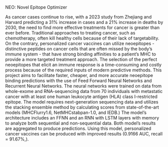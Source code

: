 NEO: Novel Epitope Optimizer

As cancer cases continue to rise, with a 2023 study from Zhejiang and Harvard predicting a 31% increase in cases and a 21% increase in deaths by 2030, the need to find more effective treatments for cancer is greater than ever before. Traditional approaches to treating cancer, such as chemotherapy, often kill healthy cells because of their lack of targetability. On the contrary, personalized cancer vaccines can utilize neoepitopes - distinctive peptides on cancer cells that are often missed by the body’s immune system - that have strong binding affinities to a patient’s MHC to provide a more targeted treatment approach. The selection of the perfect neoepitopes that elicit an immune response is a time-consuming and costly process because of the required inputs of modern predictive methods. This project aims to facilitate faster, cheaper, and more accurate neoepitope binding predictions with the use of Feed Forward Neural Networks and Recurrent Neural Networks. 
The neural networks were trained on data from whole-exome and RNA-sequencing data from 70 individuals with metastatic cancer with at least one human leukocyte antigen (HLA) class I-restricted epitope. The model requires next-generation sequencing data and utilizes the stacking ensemble method by calculating scores from state-of-the-art models (MHCFlurry1.6, NetMHCstabpan-1.0, and IEDB.) The model’s architecture includes an FFNN and an RNN with LSTM layers with memory to analyze both sequential and non-sequential data. Both model’s results are aggregated to produce predictions. Using this model, personalized cancer vaccines can be produced with improved results (0.9166 AUC, recall = 91.67%,).

